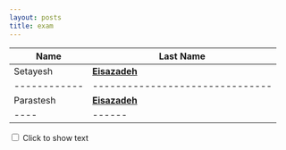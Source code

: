 ```yaml
---
layout: posts
title: exam
---
```



|**Name**| **Last Name**                 |
|------------|-------------------------------|
|Setayesh| **<a href="/ds98/">Eisazadeh</a>** |
|------------|-------------------------------|
|Parastesh| **<a href="/ds98/">Eisazadeh</a>** |
|----|------|--------------------------------|




<input type="checkbox" id="showText">
<label for="showText">Click to show text</label>

<div id="additionalText" style="display:none;">
    <p>متن اضافی که پس از تیک زدن نمایش داده می‌شود.</p>
</div>

<script>
    document.getElementById("showText").addEventListener("change", function() {
        var text = document.getElementById("additionalText");
        if (this.checked) {
            text.style.display = "block";
        } else {
            text.style.display = "none";
        }
    });
</script>